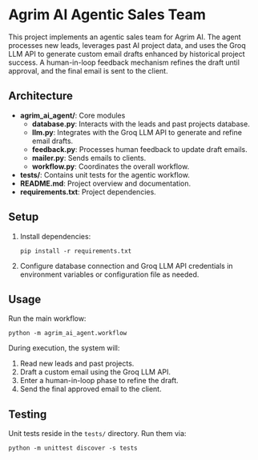 # Agrim AI Agentic Sales Team

This project implements an agentic sales team for Agrim AI. The agent processes new leads, leverages past AI project data, and uses the Groq LLM API to generate custom email drafts enhanced by historical project success. A human-in-loop feedback mechanism refines the draft until approval, and the final email is sent to the client.

## Architecture

- **agrim_ai_agent/**: Core modules
  - **database.py**: Interacts with the leads and past projects database.
  - **llm.py**: Integrates with the Groq LLM API to generate and refine email drafts.
  - **feedback.py**: Processes human feedback to update draft emails.
  - **mailer.py**: Sends emails to clients.
  - **workflow.py**: Coordinates the overall workflow.
- **tests/**: Contains unit tests for the agentic workflow.
- **README.md**: Project overview and documentation.
- **requirements.txt**: Project dependencies.

## Setup

1. Install dependencies:

   ```
   pip install -r requirements.txt
   ```

2. Configure database connection and Groq LLM API credentials in environment variables or configuration file as needed.

## Usage

Run the main workflow:

```
python -m agrim_ai_agent.workflow
```

During execution, the system will:
1. Read new leads and past projects.
2. Draft a custom email using the Groq LLM API.
3. Enter a human-in-loop phase to refine the draft.
4. Send the final approved email to the client.

## Testing

Unit tests reside in the `tests/` directory. Run them via:

```
python -m unittest discover -s tests
